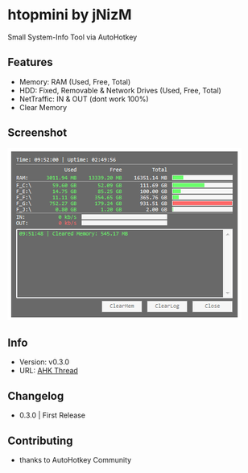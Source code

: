 # htopmini by jNizM
Small System-Info Tool via AutoHotkey

  
## Features
* Memory: RAM (Used, Free, Total)
* HDD: Fixed, Removable & Network Drives (Used, Free, Total)
* NetTraffic: IN & OUT (dont work 100%)
* Clear Memory


## Screenshot
![Screenshot](Screenshot.PNG)


## Info
* Version: v0.3.0
* URL: [AHK Thread](http://ahkscript.org/boards/viewtopic.php?f=6&t=254)


## Changelog
* 0.3.0 | First Release


## Contributing
* thanks to AutoHotkey Community